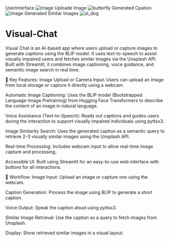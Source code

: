 UserInterface
![image](https://github.com/user-attachments/assets/792d19ff-01fb-4f0d-9d52-25ba2ee2cb02)
Uploade Image 
![butterfly](https://github.com/user-attachments/assets/fd3d8d04-af1d-497a-b950-722d4b7bba1d)
Generated Cpation 
![image](https://github.com/user-attachments/assets/868743ca-836b-4c09-819b-a4f02d34af33)
        Generated Similar Images
![sI_dog](https://github.com/user-attachments/assets/c3bb7125-6aab-46df-92a4-19c83dae24c7)


# Visual-Chat
 
Visual Chat is an AI-based app where users upload or capture images to generate captions using the BLIP model. It uses text-to-speech to assist visually impaired users and fetches similar images via the Unsplash API. Built with Streamlit, it combines image captioning, voice guidance, and semantic image search in real time.


🧠 Key Features:
Image Upload or Camera Input: Users can upload an image from local storage or capture it directly using a webcam.

Automatic Image Captioning: Uses the BLIP model (Bootstrapped Language-Image Pretraining) from Hugging Face Transformers to describe the content of an image in natural language.

Voice Assistance (Text-to-Speech): Reads out captions and guides users during the interaction to support visually impaired individuals using pyttsx3.

Image Similarity Search: Uses the generated caption as a semantic query to retrieve 2–3 visually similar images using the Unsplash API.

Real-time Processing: Includes webcam input to allow real-time image capture and processing.

Accessible UI: Built using Streamlit for an easy-to-use web interface with buttons for all interactions.


🔄 Workflow:
Image Input: Upload an image or capture one using the webcam.

Caption Generation: Process the image using BLIP to generate a short caption.

Voice Output: Speak the caption aloud using pyttsx3.

Similar Image Retrieval: Use the caption as a query to fetch images from Unsplash.

Display: Show retrieved similar images in a visual layout.
